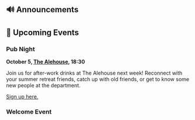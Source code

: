 ## 🔊 Announcements

## 📅 Upcoming Events

### Pub Night 

**October 5, [The Alehouse](https://maps.app.goo.gl/Pop2SMBe6cc8RUm37), 18:30**

Join us for after-work drinks at The Alehouse next week! Reconnect with your summer retreat friends, catch up with old friends, or get to know some new people at the department. 

[Sign up here.](https://forms.gle/bqHiKxXM1Nd5CZsm7)

### Welcome Event
